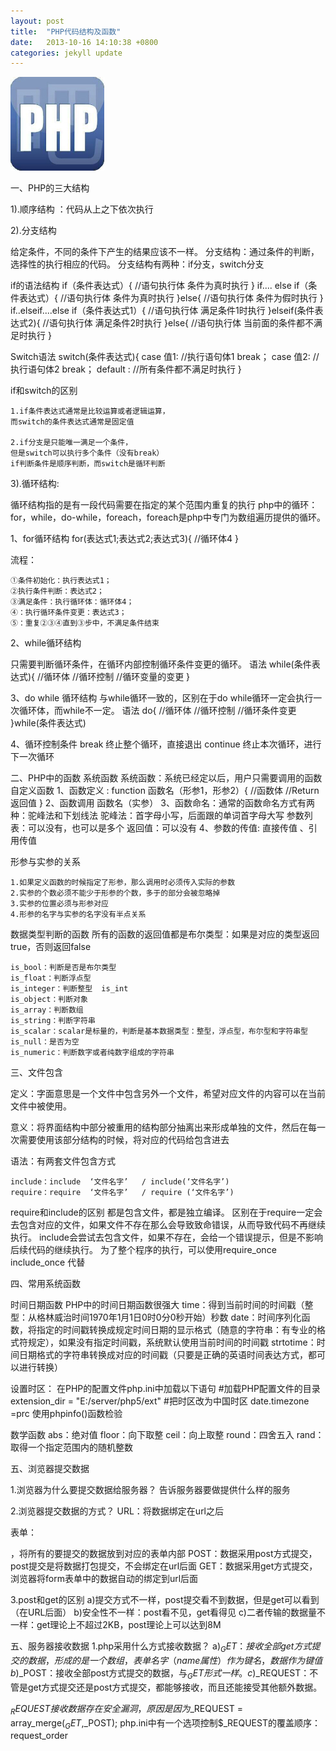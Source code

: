 ```yaml
---
layout: post
title:  "PHP代码结构及函数"
date:   2013-10-16 14:10:38 +0800
categories: jekyll update
---
```


<img src="/images/fulls/timg.jpg" class="fit image">

一、PHP的三大结构

1).顺序结构 ：代码从上之下依次执行

2).分支结构

给定条件，不同的条件下产生的结果应该不一样。
分支结构：通过条件的判断，选择性的执行相应的代码。
分支结构有两种：if分支，switch分支
 
if的语法结构
 if（条件表达式）{
  //语句执行体  条件为真时执行
}
if.... else
if（条件表达式）{
  //语句执行体  条件为真时执行
}else{
//语句执行体  条件为假时执行
}
if..elseif....else
if（条件表达式1）{
  //语句执行体  满足条件1时执行
}elseif(条件表达式2){
//语句执行体  满足条件2时执行
}else{
 //语句执行体  当前面的条件都不满足时执行
}

 
Switch语法
switch(条件表达式){
  case 值1:
       //执行语句体1
       break；
 case 值2:
       //执行语句体2
       break；
 default :
  //所有条件都不满足时执行
} 

if和switch的区别

	1.if条件表达式通常是比较运算或者逻辑运算，
	而switch的条件表达式通常是固定值

	2.if分支是只能唯一满足一个条件，
	但是switch可以执行多个条件（没有break）
	if判断条件是顺序判断，而switch是循环判断

3).循环结构:

循环结构指的是有一段代码需要在指定的某个范围内重复的执行
php中的循环：for，while，do-while，foreach，foreach是php中专门为数组遍历提供的循环。

1、for循环结构
for(表达式1;表达式2;表达式3){
	//循环体4
}

流程：

	①条件初始化：执行表达式1；
	②执行条件判断：表达式2；
	③满足条件：执行循环体：循环体4；
	④：执行循环条件变更：表达式3；
	⑤：重复②③④直到③步中，不满足条件结束

2、while循环结构

只需要判断循环条件，在循环内部控制循环条件变更的循环。
语法
while(条件表达式){
	//循环体
	//循环控制
	//循环变量的变更
}

3、do while 循环结构
与while循环一致的，区别在于do while循环一定会执行一次循环体，而while不一定。
语法
do{
	//循环体
	//循环控制
	//循环条件变更
}while(条件表达式)


4、循环控制条件
  break   终止整个循环，直接退出
 continue  终止本次循环，进行下一次循环
 
二、PHP中的函数
系统函数 
系统函数：系统已经定以后，用户只需要调用的函数 
自定义函数
1、函数定义 :
  function 函数名（形参1，形参2）{
   //函数体
  //Return  返回值
} 
2、函数调用
 函数名（实参）
3、函数命名：通常的函数命名方式有两种：驼峰法和下划线法
     驼峰法：首字母小写，后面跟的单词首字母大写
参数列表：可以没有，也可以是多个
返回值：可以没有
4、参数的传值: 直接传值 、引用传值

形参与实参的关系

	1.如果定义函数的时候指定了形参，那么调用时必须传入实际的参数
	2.实参的个数必须不能少于形参的个数，多于的部分会被忽略掉
	3.实参的位置必须与形参对应
	4.形参的名字与实参的名字没有半点关系

数据类型判断的函数
所有的函数的返回值都是布尔类型：如果是对应的类型返回true，否则返回false

	is_bool：判断是否是布尔类型
	is_float：判断浮点型
	is_integer：判断整型  is_int
	is_object：判断对象
	is_array：判断数组
	is_string：判断字符串
	is_scalar：scalar是标量的，判断是基本数据类型：整型，浮点型，布尔型和字符串型
	is_null：是否为空
	is_numeric：判断数字或者纯数字组成的字符串

三、文件包含 

定义：字面意思是一个文件中包含另外一个文件，希望对应文件的内容可以在当前文件中被使用。

意义：将界面结构中部分被重用的结构部分抽离出来形成单独的文件，然后在每一次需要使用该部分结构的时候，将对应的代码给包含进去

语法：有两套文件包含方式

	include：include  ‘文件名字’   / include(‘文件名字’)
	require：require  ‘文件名字’   / require (‘文件名字’)


require和include的区别
都是包含文件，都是独立编译。
区别在于require一定会去包含对应的文件，如果文件不存在那么会导致致命错误，从而导致代码不再继续执行。
include会尝试去包含文件，如果不存在，会给一个错误提示，但是不影响后续代码的继续执行。
为了整个程序的执行，可以使用require_once    include_once 代替

四、常用系统函数

时间日期函数
PHP中的时间日期函数很强大
time：得到当前时间的时间戳（整型：从格林威治时间1970年1月1日0时0分0秒开始）秒数
date：时间序列化函数，将指定的时间戳转换成规定时间日期的显示格式（随意的字符串：有专业的格式符规定），如果没有指定时间戳，系统默认使用当前时间的时间戳
strtotime：时间日期格式的字符串转换成对应的时间戳（只要是正确的英语时间表达方式，都可以进行转换）

设置时区：
 在PHP的配置文件php.ini中加载以下语句
#加载PHP配置文件的目录
extension_dir = "E:/server/php5/ext"
#把时区改为中国时区
date.timezone =prc
使用phpinfo()函数检验

数学函数
abs：绝对值
floor：向下取整
ceil：向上取整
round：四舍五入
rand：取得一个指定范围内的随机整数

五、浏览器提交数据

1.浏览器为什么要提交数据给服务器？
告诉服务器要做提供什么样的服务

2.浏览器提交数据的方式？
URL：将数据绑定在url之后

表单：<form>，将所有的要提交的数据放到对应的表单内部
	POST：数据采用post方式提交，post提交是将数据打包提交，不会绑定在url后面
	GET：数据采用get方式提交，浏览器将form表单中的数据自动的绑定到url后面

3.post和get的区别
a)提交方式不一样，post提交看不到数据，但是get可以看到（在URL后面）
b)安全性不一样：post看不见，get看得见
c)二者传输的数据量不一样：get理论上不超过2KB，post理论上可以达到8M

五、服务器接收数据
1.php采用什么方式接收数据？
a)$_GET：接收全部get方式提交的数据，形成的是一个数组，表单名字（name属性）作为键名，数据作为键值
b)$_POST：接收全部post方式提交的数据，与$_GET形式一样。
c)$_REQUEST：不管是get方式提交还是post方式提交，都能够接收，而且还能接受其他额外数据。

$_REQUEST接收数据存在安全漏洞，原因是因为$_REQUEST = array_merge($_GET,$_POST);
php.ini中有一个选项控制$_REQUEST的覆盖顺序：request_order
